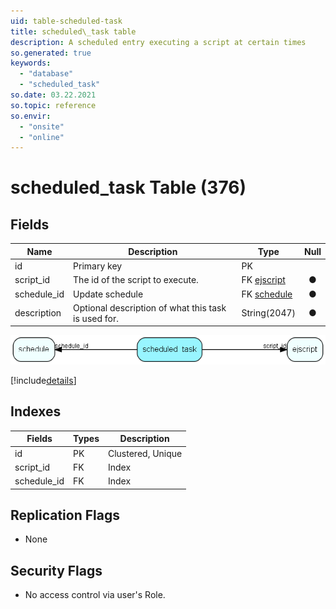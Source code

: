 ```yaml
---
uid: table-scheduled-task
title: scheduled\_task table
description: A scheduled entry executing a script at certain times
so.generated: true
keywords:
  - "database"
  - "scheduled_task"
so.date: 03.22.2021
so.topic: reference
so.envir:
  - "onsite"
  - "online"
---
```


# scheduled\_task Table (376)

## Fields

| Name | Description | Type | Null |
|------|-------------|------|:----:|
|id|Primary key|PK| |
|script\_id|The id of the script to execute.|FK [ejscript](ejscript.md)|&#x25CF;|
|schedule\_id|Update schedule|FK [schedule](schedule.md)|&#x25CF;|
|description|Optional description of what this task is used for.|String(2047)|&#x25CF;|


![scheduled_task table relationship diagram](./media/scheduled_task.png)

[!include[details](./includes/scheduled-task.md)]

## Indexes

| Fields | Types | Description |
|--------|-------|-------------|
|id |PK |Clustered, Unique |
|script\_id |FK |Index |
|schedule\_id |FK |Index |

## Replication Flags

* None

## Security Flags

* No access control via user's Role.

